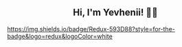 <h2 align="center">Hi, I'm Yevhenii! 👨‍💻</h2>

https://img.shields.io/badge/Redux-593D88?style=for-the-badge&logo=redux&logoColor=white
